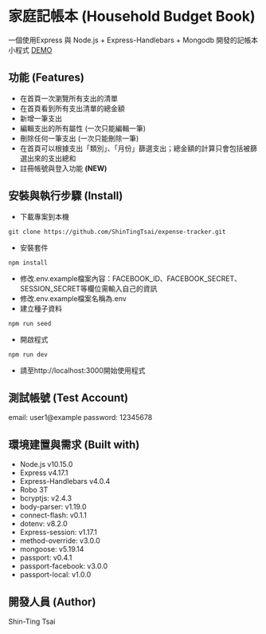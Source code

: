 # 家庭記帳本 (Household Budget Book)

一個使用Express 與 Node.js + Express-Handlebars + Mongodb 開發的記帳本小程式
[DEMO](https://enigmatic-hollows-44583.herokuapp.com/)

## 功能 (Features)

- 在首頁一次瀏覽所有支出的清單
- 在首頁看到所有支出清單的總金額
- 新增一筆支出
- 編輯支出的所有屬性 (一次只能編輯一筆)
- 刪除任何一筆支出 (一次只能刪除一筆)
- 在首頁可以根據支出「類別」、「月份」篩選支出；總金額的計算只會包括被篩選出來的支出總和
- 註冊帳號與登入功能 **(NEW)**

## 安裝與執行步驟 (Install)
- 下載專案到本機
```
git clone https://github.com/ShinTingTsai/expense-tracker.git
```
- 安裝套件
```
npm install
```
- 修改.env.example檔案內容：FACEBOOK_ID、FACEBOOK_SECRET、SESSION_SECRET等欄位需輸入自己的資訊
- 修改.env.example檔案名稱為.env
- 建立種子資料
```
npm run seed
```
- 開啟程式
```
npm run dev
```
- 請至http://localhost:3000開始使用程式

## 測試帳號 (Test Account)
email: user1@example
password: 12345678

## 環境建置與需求 (Built with)
- Node.js v10.15.0
- Express v4.17.1
- Express-Handlebars v4.0.4
- Robo 3T
- bcryptjs: v2.4.3
- body-parser: v1.19.0
- connect-flash: v0.1.1
- dotenv: v8.2.0
- Express-session: v1.17.1
- method-override: v3.0.0
- mongoose: v5.19.14
- passport: v0.4.1
- passport-facebook: v3.0.0
- passport-local: v1.0.0

## 開發人員 (Author)
Shin-Ting Tsai
